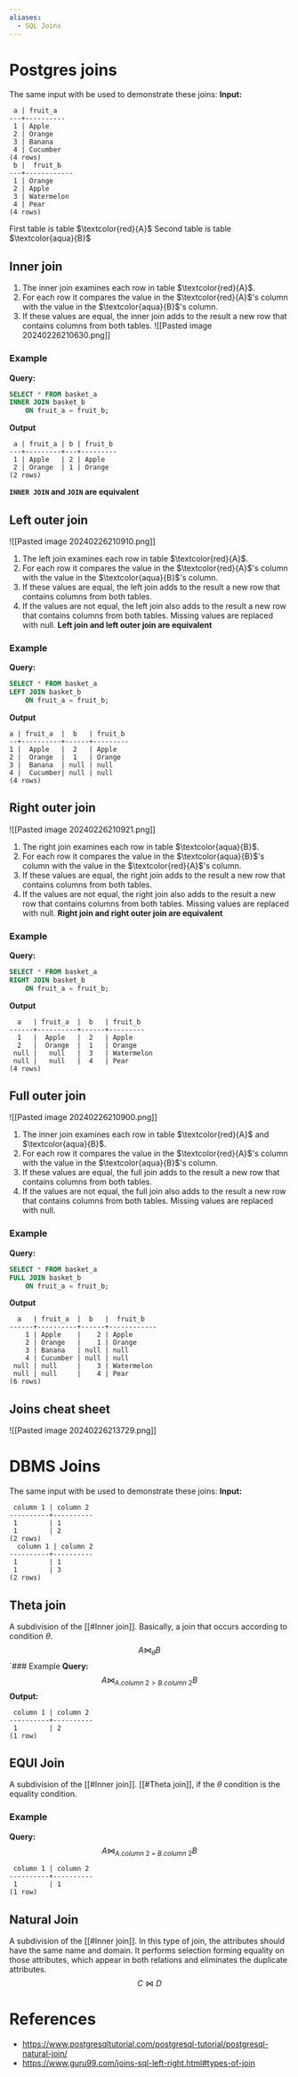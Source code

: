 ```yaml
---
aliases:
  - SQL Joins
---
```

# Postgres joins
The same input with be used to demonstrate these joins:
**Input:**
```
 a | fruit_a
---+----------
 1 | Apple
 2 | Orange
 3 | Banana
 4 | Cucumber
(4 rows)
 b |  fruit_b
---+------------
 1 | Orange
 2 | Apple
 3 | Watermelon
 4 | Pear
(4 rows)
```
First table is table $\textcolor{red}{A}$
Second table is table $\textcolor{aqua}{B}$
## Inner join
1. The inner join examines each row in table $\textcolor{red}{A}$.
2. For each row it compares the value in the $\textcolor{red}{A}$'s column with the value in the $\textcolor{aqua}{B}$'s column. 
3. If these values are equal, the inner join adds to the result a new row that contains columns from both tables.
![[Pasted image 20240226210630.png]]
### Example
**Query:**
```sql
SELECT * FROM basket_a
INNER JOIN basket_b
    ON fruit_a = fruit_b;
```
**Output**
```
 a | fruit_a | b | fruit_b
---+---------+---+---------
 1 | Apple   | 2 | Apple
 2 | Orange  | 1 | Orange
(2 rows)
``` 
**`INNER JOIN` and `JOIN` are equivalent**
## Left outer join
![[Pasted image 20240226210910.png]]
1. The left join examines each row in table $\textcolor{red}{A}$.
2. For each row it compares the value in the $\textcolor{red}{A}$'s column with the value in the $\textcolor{aqua}{B}$'s column. 
3. If these values are equal, the left join adds to the result a new row that contains columns from both tables.
4. If the values are not equal, the left join also adds to the result a new row that contains columns from both tables. Missing values are replaced with null.
**Left join and left outer join are equivalent**
### Example
**Query:**
```sql
SELECT * FROM basket_a
LEFT JOIN basket_b
	ON fruit_a = fruit_b;
```
**Output**
```
a | fruit_a  |  b   | fruit_b
--+----------+------+---------
1 |  Apple   |  2   | Apple
2 |  Orange  |  1   | Orange
3 |  Banana  | null | null
4 |  Cucumber| null | null
(4 rows)
```
## Right outer join
![[Pasted image 20240226210921.png]]
1. The right join examines each row in table $\textcolor{aqua}{B}$.
2. For each row it compares the value in the $\textcolor{aqua}{B}$'s column with the value in the $\textcolor{red}{A}$'s column. 
3. If these values are equal, the right join adds to the result a new row that contains columns from both tables.
4. If the values are not equal, the right join also adds to the result a new row that contains columns from both tables. Missing values are replaced with null.
**Right join and right outer join are equivalent**
### Example
**Query:**
```sql
SELECT * FROM basket_a
RIGHT JOIN basket_b
	ON fruit_a = fruit_b;
```
**Output**
```
  a   | fruit_a  |  b   | fruit_b
------+----------+------+---------
  1   |  Apple   |  2   | Apple
  2   |  Orange  |  1   | Orange
 null |   null   |  3   | Watermelon
 null |   null   |  4   | Pear
(4 rows)
```
## Full outer join
![[Pasted image 20240226210900.png]]
1. The inner join examines each row in table $\textcolor{red}{A}$ and $\textcolor{aqua}{B}$.
2. For each row it compares the value in the $\textcolor{red}{A}$'s column with the value in the $\textcolor{aqua}{B}$'s column. 
3. If these values are equal, the full join adds to the result a new row that contains columns from both tables.
4. If the values are not equal, the full join also adds to the result a new row that contains columns from both tables. Missing values are replaced with null.
### Example
**Query:**
```sql
SELECT * FROM basket_a
FULL JOIN basket_b
	ON fruit_a = fruit_b;
```
**Output**
```
  a   | fruit_a  |  b   |  fruit_b
------+----------+------+------------
    1 | Apple    |    2 | Apple
    2 | Orange   |    1 | Orange
    3 | Banana   | null | null
    4 | Cucumber | null | null
 null | null     |    3 | Watermelon
 null | null     |    4 | Pear
(6 rows)
```
## Joins cheat sheet
![[Pasted image 20240226213729.png]]
# DBMS Joins
The same input with be used to demonstrate these joins:
**Input:**
```
 column 1 | column 2
----------+----------
 1        | 1
 1        | 2
(2 rows)
  column 1 | column 2
----------+----------
 1        | 1
 1        | 3
(2 rows)
```
## Theta join
A subdivision of the [[#Inner join]]. Basically, a join that occurs according to condition $\theta$.
$$
A \bowtie_{\theta} B
$$
`### Example
**Query:**
$$
A \bowtie_{A.column\ 2 > B.column\ 2} B
$$
**Output:**
```
 column 1 | column 2
----------+----------
 1        | 2
(1 row)
```
## EQUI Join
A subdivision of the [[#Inner join]]. [[#Theta join]], if the $\theta$ condition is the equality condition.
### Example
**Query:**
$$
A \bowtie_{A.column\ 2\ =\ B.column\ 2} B
$$
```
 column 1 | column 2
----------+----------
 1        | 1
(1 row)
```
## Natural Join
A subdivision of the [[#Inner join]]. In this type of join, the attributes should have the same name and domain. It performs selection forming equality on those attributes, which appear in both relations and eliminates the duplicate attributes.
$$
C \bowtie D
$$
# References
- https://www.postgresqltutorial.com/postgresql-tutorial/postgresql-natural-join/
- https://www.guru99.com/joins-sql-left-right.html#types-of-join